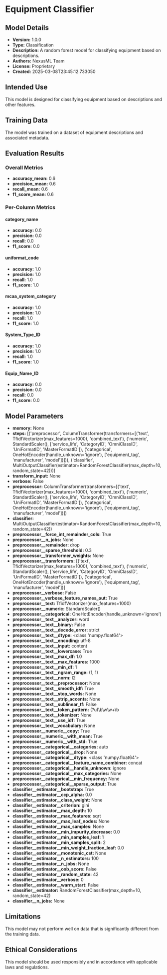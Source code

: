 # Equipment Classifier

## Model Details

- **Version:** 1.0.0
- **Type:** Classification
- **Description:** A random forest model for classifying equipment based on descriptions.
- **Authors:** NexusML Team
- **License:** Proprietary
- **Created:** 2025-03-08T23:45:12.733050

## Intended Use

This model is designed for classifying equipment based on descriptions and other features.

## Training Data

The model was trained on a dataset of equipment descriptions and associated metadata.

## Evaluation Results

### Overall Metrics

- **accuracy_mean:** 0.6
- **precision_mean:** 0.6
- **recall_mean:** 0.6
- **f1_score_mean:** 0.6

### Per-Column Metrics

#### category_name

- **accuracy:** 0.0
- **precision:** 0.0
- **recall:** 0.0
- **f1_score:** 0.0

#### uniformat_code

- **accuracy:** 1.0
- **precision:** 1.0
- **recall:** 1.0
- **f1_score:** 1.0

#### mcaa_system_category

- **accuracy:** 1.0
- **precision:** 1.0
- **recall:** 1.0
- **f1_score:** 1.0

#### System_Type_ID

- **accuracy:** 1.0
- **precision:** 1.0
- **recall:** 1.0
- **f1_score:** 1.0

#### Equip_Name_ID

- **accuracy:** 0.0
- **precision:** 0.0
- **recall:** 0.0
- **f1_score:** 0.0


## Model Parameters

- **memory:** None
- **steps:** [('preprocessor', ColumnTransformer(transformers=[('text', TfidfVectorizer(max_features=1000),
                                 'combined_text'),
                                ('numeric', StandardScaler(),
                                 ['service_life', 'CategoryID', 'OmniClassID',
                                  'UniFormatID', 'MasterFormatID']),
                                ('categorical',
                                 OneHotEncoder(handle_unknown='ignore'),
                                 ['equipment_tag', 'manufacturer', 'model'])])), ('classifier', MultiOutputClassifier(estimator=RandomForestClassifier(max_depth=10,
                                                       random_state=42)))]
- **transform_input:** None
- **verbose:** False
- **preprocessor:** ColumnTransformer(transformers=[('text', TfidfVectorizer(max_features=1000),
                                 'combined_text'),
                                ('numeric', StandardScaler(),
                                 ['service_life', 'CategoryID', 'OmniClassID',
                                  'UniFormatID', 'MasterFormatID']),
                                ('categorical',
                                 OneHotEncoder(handle_unknown='ignore'),
                                 ['equipment_tag', 'manufacturer', 'model'])])
- **classifier:** MultiOutputClassifier(estimator=RandomForestClassifier(max_depth=10,
                                                       random_state=42))
- **preprocessor__force_int_remainder_cols:** True
- **preprocessor__n_jobs:** None
- **preprocessor__remainder:** drop
- **preprocessor__sparse_threshold:** 0.3
- **preprocessor__transformer_weights:** None
- **preprocessor__transformers:** [('text', TfidfVectorizer(max_features=1000), 'combined_text'), ('numeric', StandardScaler(), ['service_life', 'CategoryID', 'OmniClassID', 'UniFormatID', 'MasterFormatID']), ('categorical', OneHotEncoder(handle_unknown='ignore'), ['equipment_tag', 'manufacturer', 'model'])]
- **preprocessor__verbose:** False
- **preprocessor__verbose_feature_names_out:** True
- **preprocessor__text:** TfidfVectorizer(max_features=1000)
- **preprocessor__numeric:** StandardScaler()
- **preprocessor__categorical:** OneHotEncoder(handle_unknown='ignore')
- **preprocessor__text__analyzer:** word
- **preprocessor__text__binary:** False
- **preprocessor__text__decode_error:** strict
- **preprocessor__text__dtype:** <class 'numpy.float64'>
- **preprocessor__text__encoding:** utf-8
- **preprocessor__text__input:** content
- **preprocessor__text__lowercase:** True
- **preprocessor__text__max_df:** 1.0
- **preprocessor__text__max_features:** 1000
- **preprocessor__text__min_df:** 1
- **preprocessor__text__ngram_range:** (1, 1)
- **preprocessor__text__norm:** l2
- **preprocessor__text__preprocessor:** None
- **preprocessor__text__smooth_idf:** True
- **preprocessor__text__stop_words:** None
- **preprocessor__text__strip_accents:** None
- **preprocessor__text__sublinear_tf:** False
- **preprocessor__text__token_pattern:** (?u)\b\w\w+\b
- **preprocessor__text__tokenizer:** None
- **preprocessor__text__use_idf:** True
- **preprocessor__text__vocabulary:** None
- **preprocessor__numeric__copy:** True
- **preprocessor__numeric__with_mean:** True
- **preprocessor__numeric__with_std:** True
- **preprocessor__categorical__categories:** auto
- **preprocessor__categorical__drop:** None
- **preprocessor__categorical__dtype:** <class 'numpy.float64'>
- **preprocessor__categorical__feature_name_combiner:** concat
- **preprocessor__categorical__handle_unknown:** ignore
- **preprocessor__categorical__max_categories:** None
- **preprocessor__categorical__min_frequency:** None
- **preprocessor__categorical__sparse_output:** True
- **classifier__estimator__bootstrap:** True
- **classifier__estimator__ccp_alpha:** 0.0
- **classifier__estimator__class_weight:** None
- **classifier__estimator__criterion:** gini
- **classifier__estimator__max_depth:** 10
- **classifier__estimator__max_features:** sqrt
- **classifier__estimator__max_leaf_nodes:** None
- **classifier__estimator__max_samples:** None
- **classifier__estimator__min_impurity_decrease:** 0.0
- **classifier__estimator__min_samples_leaf:** 1
- **classifier__estimator__min_samples_split:** 2
- **classifier__estimator__min_weight_fraction_leaf:** 0.0
- **classifier__estimator__monotonic_cst:** None
- **classifier__estimator__n_estimators:** 100
- **classifier__estimator__n_jobs:** None
- **classifier__estimator__oob_score:** False
- **classifier__estimator__random_state:** 42
- **classifier__estimator__verbose:** 0
- **classifier__estimator__warm_start:** False
- **classifier__estimator:** RandomForestClassifier(max_depth=10, random_state=42)
- **classifier__n_jobs:** None

## Limitations

This model may not perform well on data that is significantly different from the training data.

## Ethical Considerations

This model should be used responsibly and in accordance with applicable laws and regulations.
